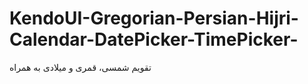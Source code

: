 # KendoUI-Gregorian-Persian-Hijri-Calendar-DatePicker-TimePicker-
تقویم شمسی، قمری و میلادی به همراه
